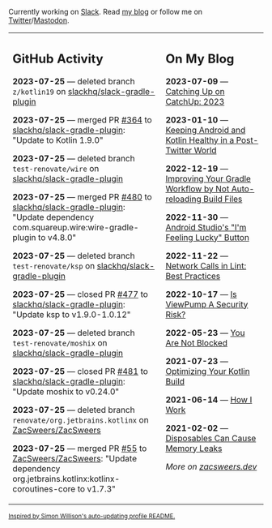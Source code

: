 Currently working on [Slack](https://slack.com/). Read [my blog](https://zacsweers.dev/) or follow me on [Twitter](https://twitter.com/ZacSweers)/[Mastodon](https://hachyderm.io/@ZacSweers).

<table><tr><td valign="top" width="60%">

## GitHub Activity
<!-- githubActivity starts -->
**2023-07-25** — deleted branch `z/kotlin19` on [slackhq/slack-gradle-plugin](https://github.com/slackhq/slack-gradle-plugin)

**2023-07-25** — merged PR [#364](https://github.com/slackhq/slack-gradle-plugin/pull/364) to [slackhq/slack-gradle-plugin](https://github.com/slackhq/slack-gradle-plugin): "Update to Kotlin 1.9.0"

**2023-07-25** — deleted branch `test-renovate/wire` on [slackhq/slack-gradle-plugin](https://github.com/slackhq/slack-gradle-plugin)

**2023-07-25** — merged PR [#480](https://github.com/slackhq/slack-gradle-plugin/pull/480) to [slackhq/slack-gradle-plugin](https://github.com/slackhq/slack-gradle-plugin): "Update dependency com.squareup.wire:wire-gradle-plugin to v4.8.0"

**2023-07-25** — deleted branch `test-renovate/ksp` on [slackhq/slack-gradle-plugin](https://github.com/slackhq/slack-gradle-plugin)

**2023-07-25** — closed PR [#477](https://github.com/slackhq/slack-gradle-plugin/pull/477) to [slackhq/slack-gradle-plugin](https://github.com/slackhq/slack-gradle-plugin): "Update ksp to v1.9.0-1.0.12"

**2023-07-25** — deleted branch `test-renovate/moshix` on [slackhq/slack-gradle-plugin](https://github.com/slackhq/slack-gradle-plugin)

**2023-07-25** — closed PR [#481](https://github.com/slackhq/slack-gradle-plugin/pull/481) to [slackhq/slack-gradle-plugin](https://github.com/slackhq/slack-gradle-plugin): "Update moshix to v0.24.0"

**2023-07-25** — deleted branch `renovate/org.jetbrains.kotlinx` on [ZacSweers/ZacSweers](https://github.com/ZacSweers/ZacSweers)

**2023-07-25** — merged PR [#55](https://github.com/ZacSweers/ZacSweers/pull/55) to [ZacSweers/ZacSweers](https://github.com/ZacSweers/ZacSweers): "Update dependency org.jetbrains.kotlinx:kotlinx-coroutines-core to v1.7.3"
<!-- githubActivity ends -->
</td><td valign="top" width="40%">

## On My Blog
<!-- blog starts -->
**2023-07-09** — [Catching Up on CatchUp: 2023](https://www.zacsweers.dev/catching-up-on-catchup-2023/)

**2023-01-10** — [Keeping Android and Kotlin Healthy in a Post-Twitter World](https://www.zacsweers.dev/keeping-android-healthy/)

**2022-12-19** — [Improving Your Gradle Workflow by Not Auto-reloading Build Files](https://www.zacsweers.dev/improving-your-workflow-by-not-auto-reloading-build-files/)

**2022-11-30** — [Android Studio's "I'm Feeling Lucky" Button](https://www.zacsweers.dev/android-studios-im-feeling-lucky-button/)

**2022-11-22** — [Network Calls in Lint: Best Practices](https://www.zacsweers.dev/network-calls-in-lint-best-practices/)

**2022-10-17** — [Is ViewPump A Security Risk?](https://www.zacsweers.dev/is-viewpump-a-security-risk/)

**2022-05-23** — [You Are Not Blocked](https://www.zacsweers.dev/you-are-not-blocked/)

**2021-07-23** — [Optimizing Your Kotlin Build](https://www.zacsweers.dev/optimizing-your-kotlin-build/)

**2021-06-14** — [How I Work](https://www.zacsweers.dev/how-i-work/)

**2021-02-02** — [Disposables Can Cause Memory Leaks](https://www.zacsweers.dev/disposables-can-cause-memory-leaks/)
<!-- blog ends -->
_More on [zacsweers.dev](https://zacsweers.dev/)_
</td></tr></table>

<sub><a href="https://simonwillison.net/2020/Jul/10/self-updating-profile-readme/">Inspired by Simon Willison's auto-updating profile README.</a></sub>